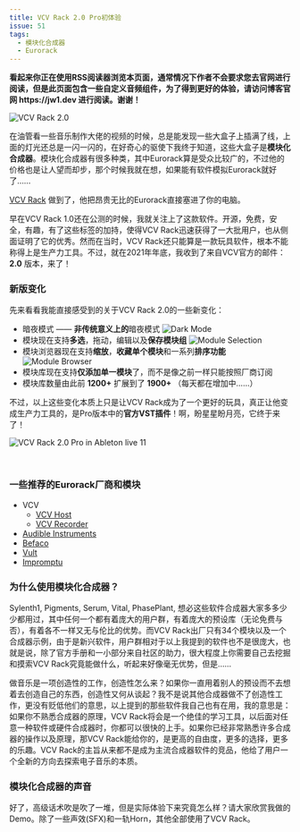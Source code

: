 ```yaml
---
title: VCV Rack 2.0 Pro初体验
issue: 51
tags: 
  - 模块化合成器
  - Eurorack
---
```


<div class="sugg-back">
  <strong>看起来你正在使用RSS阅读器浏览本页面，通常情况下作者不会要求您去官网进行阅读，但是此页面包含一些自定义音频组件，为了得到更好的体验，请访问博客官网 https://jw1.dev 进行阅读。谢谢！</strong>
  <br>
</div>
  
![VCV Rack 2.0](/p_assets/202112/rack.jpg)
  
在油管看一些音乐制作大佬的视频的时候，总是能发现一些大盒子上插满了线，上面的灯光还总是一闪一闪的，在好奇心的驱使下我终于知道，这些大盒子是**模块化合成器**。模块化合成器有很多种类，其中Eurorack算是受众比较广的，不过他的价格也是让人望而却步，那个时候我就在想，如果能有软件模拟Eurorack就好了……

[VCV Rack](https://vcvrack.com/) 做到了，他把昂贵无比的Eurorack直接塞进了你的电脑。

早在VCV Rack 1.0还在公测的时候，我就关注上了这款软件。开源，免费，安全，有趣，有了这些标签的加持，使得VCV Rack迅速获得了一大批用户，也从侧面证明了它的优秀。然而在当时，VCV Rack还只能算是一款玩具软件，根本不能称得上是生产力工具。不过，就在2021年年底，我收到了来自VCV官方的邮件：**2.0** 版本，来了！

### 新版变化

先来看看我能直接感受到的关于VCV Rack 2.0的一些新变化：

- 暗夜模式 —— **非传统意义上的**暗夜模式
  ![Dark Mode](/p_assets/202112/img.png)
- 模块现在支持**多选**，拖动，编辑以及**保存模块组**
  ![Module Selection](/p_assets/202112/img_1.png)
- 模块浏览器现在支持**缩放**，**收藏单个模块**和一系列**排序功能**
  ![Module Browser](/p_assets/202112/img_2.png)
- 模块库现在支持**仅添加单一模块**了，而不是像之前一样只能按照厂商订阅
- 模块库数量由此前 **1200+** 扩展到了 **1900+** （每天都在增加中……）

不过，以上这些变化本质上只是让VCV Rack成为了一个更好的玩具，真正让他变成生产力工具的，是Pro版本中的**官方VST插件**！啊，盼星星盼月亮，它终于来了！

![VCV Rack 2.0 Pro in Ableton live 11](/p_assets/202112/rack-in-live-s.jpg)

<br>

### 一些推荐的Eurorack厂商和模块

- VCV
  - [VCV Host](https://library.vcvrack.com/VCV-Host)
  - [VCV Recorder](https://library.vcvrack.com/VCV-Recorder)
- [Audible Instruments](https://library.vcvrack.com/AudibleInstruments)
- [Befaco](https://library.vcvrack.com/Befaco)
- [Vult](https://library.vcvrack.com/VultModules)
- [Impromptu](https://library.vcvrack.com/ImpromptuModular)

### 为什么使用模块化合成器？

Sylenth1, Pigments, Serum, Vital, PhasePlant, 想必这些软件合成器大家多多少少都用过，其中任何一个都有着庞大的用户群，有着庞大的预设库（无论免费与否），有着各不一样又无与伦比的优势。而VCV Rack出厂只有34个模块以及一个合成器示例，由于是新兴软件，用户群相对于以上我提到的软件也不是很庞大，也就是说，除了官方手册和一小部分来自社区的助力，很大程度上你需要自己去挖掘和摸索VCV Rack究竟能做什么，听起来好像毫无优势，但是……

做音乐是一项创造性的工作，创造性怎么来？如果你一直用着别人的预设而不去想着去创造自己的东西，创造性又何从谈起？我不是说其他合成器做不了创造性工作，更没有贬低他们的意思，以上提到的那些软件我自己也有在用，我的意思是： 如果你不熟悉合成器的原理，VCV Rack将会是一个绝佳的学习工具，以后面对任意一种软件或硬件合成器时，你都可以很快的上手。如果你已经非常熟悉许多合成器的操作以及原理，那VCV Rack能给你的，是更高的自由度，更多的选择，更多的乐趣。VCV Rack的主旨从来都不是成为主流合成器软件的竞品，他给了用户一个全新的方向去探索电子音乐的本质。

### 模块化合成器的声音

好了，高级话术吹是吹了一堆，但是实际体验下来究竟怎么样？请大家欣赏我做的Demo。除了一些声效(SFX)和一轨Horn，其他全部使用了VCV Rack。

<app-audio src="/p_assets/202112/vcv-test.mp3" label="VCV Rack in action"></app-audio>  
